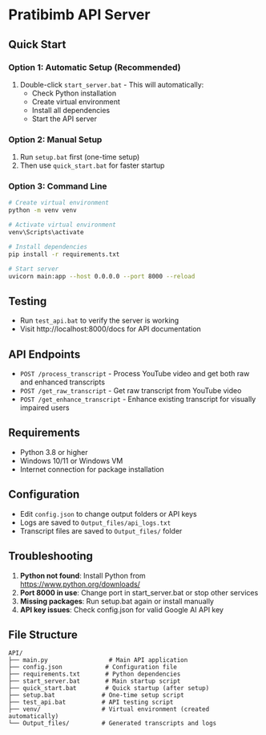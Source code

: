 # Pratibimb API Server

## Quick Start

### Option 1: Automatic Setup (Recommended)
1. Double-click `start_server.bat` - This will automatically:
   - Check Python installation
   - Create virtual environment
   - Install all dependencies
   - Start the API server

### Option 2: Manual Setup
1. Run `setup.bat` first (one-time setup)
2. Then use `quick_start.bat` for faster startup

### Option 3: Command Line
```bash
# Create virtual environment
python -m venv venv

# Activate virtual environment
venv\Scripts\activate

# Install dependencies
pip install -r requirements.txt

# Start server
uvicorn main:app --host 0.0.0.0 --port 8000 --reload
```

## Testing
- Run `test_api.bat` to verify the server is working
- Visit http://localhost:8000/docs for API documentation

## API Endpoints
- `POST /process_transcript` - Process YouTube video and get both raw and enhanced transcripts
- `POST /get_raw_transcript` - Get raw transcript from YouTube video
- `POST /get_enhance_transcript` - Enhance existing transcript for visually impaired users

## Requirements
- Python 3.8 or higher
- Windows 10/11 or Windows VM
- Internet connection for package installation

## Configuration
- Edit `config.json` to change output folders or API keys
- Logs are saved to `Output_files/api_logs.txt`
- Transcript files are saved to `Output_files/` folder

## Troubleshooting
1. **Python not found**: Install Python from https://www.python.org/downloads/
2. **Port 8000 in use**: Change port in start_server.bat or stop other services
3. **Missing packages**: Run setup.bat again or install manually
4. **API key issues**: Check config.json for valid Google AI API key

## File Structure
```
API/
├── main.py                 # Main API application
├── config.json            # Configuration file
├── requirements.txt       # Python dependencies
├── start_server.bat       # Main startup script
├── quick_start.bat        # Quick startup (after setup)
├── setup.bat             # One-time setup script
├── test_api.bat          # API testing script
├── venv/                 # Virtual environment (created automatically)
└── Output_files/         # Generated transcripts and logs
```
